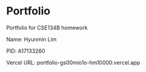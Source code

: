 # Portfolio

Portfolio for CSE134B homework

Name: Hyunmin Lim

PID: A17133260

Vercel URL: portfolio-gs00mio1o-hm10000.vercel.app
